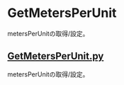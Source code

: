 # GetMetersPerUnit

metersPerUnitの取得/設定。    

## [GetMetersPerUnit.py](./GetMetersPerUnit.py)    

metersPerUnitの取得/設定。    


